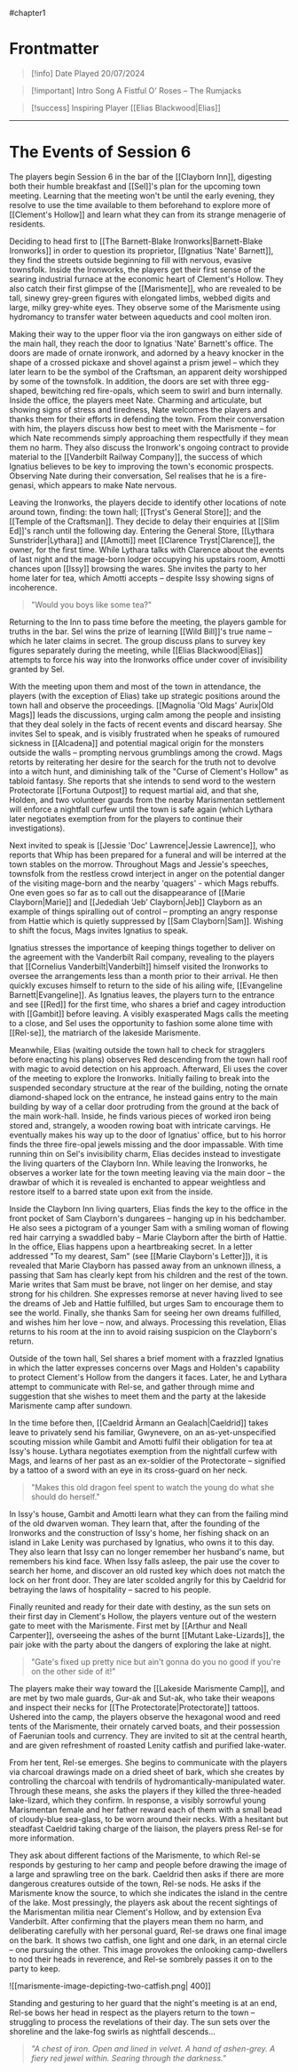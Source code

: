#chapter1 

# Frontmatter

> [!info] Date Played
> 20/07/2024

> [!important] Intro Song
> A Fistful O' Roses – The Rumjacks

> [!success] Inspiring Player
> [[Elias Blackwood|Elias]]

---
# The Events of Session 6
The players begin Session 6 in the bar of the [[Clayborn Inn]], digesting both their humble breakfast and [[Sel]]'s plan for the upcoming town meeting. Learning that the meeting won't be until the early evening, they resolve to use the time available to them beforehand to explore more of [[Clement's Hollow]] and learn what they can from its strange menagerie of residents.

Deciding to head first to [[The Barnett-Blake Ironworks|Barnett-Blake Ironworks]] in order to question its proprietor, [[Ignatius 'Nate' Barnett]], they find the streets outside beginning to fill with nervous, evasive townsfolk. Inside the Ironworks, the players get their first sense of the searing industrial furnace at the economic heart of Clement's Hollow. They also catch their first glimpse of the [[Marismente]], who are revealed to be tall, sinewy grey-green figures with elongated limbs, webbed digits and large, milky grey-white eyes. They observe some of the Marismente using hydromancy to transfer water between aqueducts and cool molten iron.

Making their way to the upper floor via the iron gangways on either side of the main hall, they reach the door to Ignatius 'Nate' Barnett's office. The doors are made of ornate ironwork, and adorned by a heavy knocker in the shape of a crossed pickaxe and shovel against a prism jewel – which they later learn to be the symbol of the Craftsman, an apparent deity worshipped by some of the townsfolk. In addition, the doors are set with three egg-shaped, bewitching red fire-opals, which seem to swirl and burn internally. Inside the office, the players meet Nate. Charming and articulate, but showing signs of stress and tiredness, Nate welcomes the players and thanks them for their efforts in defending the town. From their conversation with him, the players discuss how best to meet with the Marismente – for which Nate recommends simply approaching them respectfully if they mean them no harm. They also discuss the Ironwork's ongoing contract to provide material to the [[Vanderbilt Railway Company]], the success of which Ignatius believes to be key to improving the town's economic prospects. Observing Nate during their conversation, Sel realises that he is a fire-genasi, which appears to make Nate nervous.

Leaving the Ironworks, the players decide to identify other locations of note around town, finding: the town hall; [[Tryst's General Store]]; and the [[Temple of the Craftsman]]. They decide to delay their enquiries at [[Slim Ed]]'s ranch until the following day. Entering the General Store, [[Lythara Sunstrider|Lythara]] and [[Amotti]] meet [[Clarence Tryst|Clarence]], the owner, for the first time. While Lythara talks with Clarence about the events of last night and the mage-born lodger occupying his upstairs room, Amotti chances upon [[Issy]] browsing the wares. She invites the party to her home later for tea, which Amotti accepts – despite Issy showing signs of incoherence.

>"Would you boys like some tea?"

Returning to the Inn to pass time before the meeting, the players gamble for truths in the bar. Sel wins the prize of learning [[Wild Bill]]'s true name – which he later claims in secret. The group discuss plans to survey key figures separately during the meeting, while [[Elias Blackwood|Elias]] attempts to force his way into the Ironworks office under cover of invisibility granted by Sel.

With the meeting upon them and most of the town in attendance, the players (with the exception of Elias) take up strategic positions around the town hall and observe the proceedings. [[Magnolia 'Old Mags' Aurix|Old Mags]] leads the discussions, urging calm among the people and insisting that they deal solely in the facts of recent events and discard hearsay. She invites Sel to speak, and is visibly frustrated when he speaks of rumoured sickness in [[Alcadena]] and potential magical origin for the monsters outside the walls – prompting nervous grumblings among the crowd. Mags retorts by reiterating her desire for the search for the truth not to devolve into a witch hunt, and diminishing talk of the "Curse of Clement's Hollow" as tabloid fantasy. She reports that she intends to send word to the western Protectorate [[Fortuna Outpost]] to request martial aid, and that she, Holden, and two volunteer guards from the nearby Marismentan settlement will enforce a nightfall curfew until the town is safe again (which Lythara later negotiates exemption from for the players to continue their investigations).

Next invited to speak is [[Jessie 'Doc' Lawrence|Jessie Lawrence]], who reports that Whip has been prepared for a funeral and will be interred at the town stables on the morrow. Throughout Mags and Jessie's speeches, townsfolk from the restless crowd interject in anger on the potential danger of the visiting mage-born and the nearby 'quagers' - which Mags rebuffs. One even goes so far as to call out the disappearance of [[Marie Clayborn|Marie]] and [[Jedediah ‘Jeb’ Clayborn|Jeb]] Clayborn as an example of things spiralling out of control – prompting an angry response from Hattie which is quietly suppressed by [[Sam Clayborn|Sam]]. Wishing to shift the focus, Mags invites Ignatius to speak.

Ignatius stresses the importance of keeping things together to deliver on the agreement with the Vanderbilt Rail company, revealing to the players that [[Cornelius Vanderbilt|Vanderbilt]] himself visited the Ironworks to oversee the arrangements less than a month prior to their arrival. He then quickly excuses himself to return to the side of his ailing wife, [[Evangeline Barnett|Evangeline]]. As Ignatius leaves, the players turn to the entrance and see [[Red]] for the first time, who shares a brief and cagey introduction with [[Gambit]] before leaving. A visibly exasperated Mags calls the meeting to a close, and Sel uses the opportunity to fashion some alone time with [[Rel-se]], the matriarch of the lakeside Marismente.

Meanwhile, Elias (waiting outside the town hall to check for stragglers before enacting his plans) observes Red descending from the town hall roof with magic to avoid detection on his approach. Afterward, Eli uses the cover of the meeting to explore the Ironworks. Initially failing to break into the suspended secondary structure at the rear of the building, noting the ornate diamond-shaped lock on the entrance, he instead gains entry to the main building by way of a cellar door protruding from the ground at the back of the main work-hall. Inside, he finds various pieces of worked iron being stored and, strangely, a wooden rowing boat with intricate carvings. He eventually makes his way up to the door of Ignatius' office, but to his horror finds the three fire-opal jewels missing and the door impassable. With time running thin on Sel's invisibility charm, Elias decides instead to investigate the living quarters of the Clayborn Inn. While leaving the Ironworks, he observes a worker late for the town meeting leaving via the main door – the drawbar of which it is revealed is enchanted to appear weightless and restore itself to a barred state upon exit from the inside.

Inside the Clayborn Inn living quarters, Elias finds the key to the office in the front pocket of Sam Clayborn's dungarees – hanging up in his bedchamber. He also sees a pictogram of a younger Sam with a smiling woman of flowing red hair carrying a swaddled baby – Marie Clayborn after the birth of Hattie. In the office, Elias happens upon a heartbreaking secret. In a letter addressed "To my dearest, Sam" (see [[Marie Clayborn's Letter]]), it is revealed that Marie Clayborn has passed away from an unknown illness, a passing that Sam has clearly kept from his children and the rest of the town. Marie writes that Sam must be brave, not linger on her demise, and stay strong for his children. She expresses remorse at never having lived to see the dreams of Jeb and Hattie fulfilled, but urges Sam to encourage them to see the world. Finally, she thanks Sam for seeing her own dreams fulfilled, and wishes him her love – now, and always. Processing this revelation, Elias returns to his room at the inn to avoid raising suspicion on the Clayborn's return.

Outside of the town hall, Sel shares a brief moment with a frazzled Ignatius in which the latter expresses concerns over Mags and Holden's capability to protect Clement's Hollow from the dangers it faces. Later, he and Lythara attempt to communicate with Rel-se, and gather through mime and suggestion that she wishes to meet them and the party at the lakeside Marismente camp after sundown.

In the time before then, [[Caeldrid Àrmann an Gealach|Caeldrid]] takes leave to privately send his familiar, Gwynevere, on an as-yet-unspecified scouting mission while Gambit and Amotti fulfil their obligation for tea at Issy's house. Lythara negotiates exemption from the nightfall curfew with Mags, and learns of her past as an ex-soldier of the Protectorate – signified by a tattoo of a sword with an eye in its cross-guard on her neck.

>"Makes this old dragon feel spent to watch the young do what she should do herself."

In Issy's house, Gambit and Amotti learn what they can from the failing mind of the old dwarven woman. They learn that, after the founding of the Ironworks and the construction of Issy's home, her fishing shack on an island in Lake Lenity was purchased by Ignatius, who owns it to this day. They also learn that Issy can no longer remember her husband's name, but remembers his kind face. When Issy falls asleep, the pair use the cover to search her home, and discover an old rusted key which does not match the lock on her front door. They are later scolded angrily for this by Caeldrid for betraying the laws of hospitality – sacred to his people.

Finally reunited and ready for their date with destiny, as the sun sets on their first day in Clement's Hollow, the players venture out of the western gate to meet with the Marismente. First met by [[Arthur and Neall Carpenter]], overseeing the ashes of the burnt [[Mutant Lake-Lizards]], the pair joke with the party about the dangers of exploring the lake at night.

>"Gate's fixed up pretty nice but ain't gonna do you no good if you're on the other side of it!"

The players make their way toward the [[Lakeside Marismente Camp]], and are met by two male guards, Gur-ak and Sut-ak, who take their weapons and inspect their necks for [[The Protectorate|Protectorate]] tattoos. Ushered into the camp, the players observe the hexagonal wood and reed tents of the Marismente, their ornately carved boats, and their possession of Faerunian tools and currency. They are invited to sit at the central hearth, and are given refreshment of roasted Lenity catfish and purified lake-water.

From her tent, Rel-se emerges. She begins to communicate with the players via charcoal drawings made on a dried sheet of bark, which she creates by controlling the charcoal with tendrils of hydromantically-manipulated water. Through these means, she asks the players if they killed the three-headed lake-lizard, which they confirm. In response, a visibly sorrowful young Marismentan female and her father reward each of them with a small bead of cloudy-blue sea-glass, to be worn around their necks. With a hesitant but steadfast Caeldrid taking charge of the liaison, the players press Rel-se for more information.

They ask about different factions of the Marismente, to which Rel-se responds by gesturing to her camp and people before drawing the image of a large and sprawling tree on the bark. Caeldrid then asks if there are more dangerous creatures outside of the town, Rel-se nods. He asks if the Marismente know the source, to which she indicates the island in the centre of the lake. Most pressingly, the players ask about the recent sightings of the Marismentan militia near Clement's Hollow, and by extension Eva Vanderbilt. After confirming that the players mean them no harm, and deliberating carefully with her personal guard, Rel-se draws one final image on the bark. It shows two catfish, one light and one dark, in an eternal circle – one pursuing the other. This image provokes the onlooking camp-dwellers to nod their heads in reverence, and Rel-se sombrely passes it on to the party to keep.

![[marismente-image-depicting-two-catfish.png| 400]]

Standing and gesturing to her guard that the night's meeting is at an end, Rel-se bows her head in respect as the players return to the town – struggling to process the revelations of their day. The sun sets over the shoreline and the lake-fog swirls as nightfall descends...


>*"A chest of iron. Open and lined in velvet. A hand of ashen-grey. A fiery red jewel within. Searing through the darkness."*
